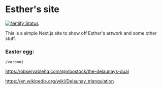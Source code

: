 # Esther's site

[![Netlify Status](https://api.netlify.com/api/v1/badges/c38f47c0-2a6a-4fe3-a577-b89c8fe48e08/deploy-status)](https://app.netlify.com/sites/estherpomranky/deploys)

This is a simple Next.js site to show off Esther's artwork and some other stuff.


### Easter egg:

`/voronoi`

https://observablehq.com/@mbostock/the-delaunays-dual

https://en.wikipedia.org/wiki/Delaunay_triangulation
